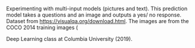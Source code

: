 Experimenting with multi-input models (pictures and text). This prediction model takes a questions and an image and outputs a yes/ no response. Dataset from https://visualqa.org/download.html. The images are from the COCO 2014 training images (

Deep Learning class at Columbia University (2019). 
